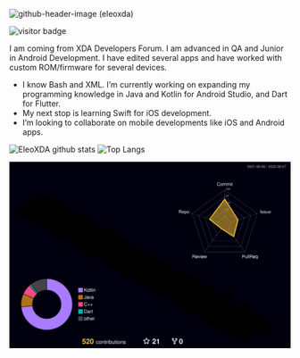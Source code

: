![github-header-image (eleoxda)](https://user-images.githubusercontent.com/27622683/172630478-b9ece47d-a5f5-4f44-b20e-a5b5910bc75f.png)


![visitor badge](https://visitor-badge.glitch.me/badge?page_id=EleoXDA.visitor-badge&left_color=red&right_color=green&left_text=Number%20of%20Visitors)

I am coming from XDA Developers Forum. I am advanced in QA and Junior in Android Development. I have edited several apps and have worked with custom ROM/firmware for several devices.

- I know Bash and XML. I’m currently working on expanding my programming knowledge in Java and Kotlin for Android Studio, and Dart for Flutter.
- My next stop is learning Swift for iOS development.
- I’m looking to collaborate on mobile developments like iOS and Android apps.

![EleoXDA github stats](https://github-readme-stats.vercel.app/api?username=EleoXDA&count_private=true&show_icons=true&theme=dark&hide_rank=false)
![Top Langs](https://github-readme-stats.vercel.app/api/top-langs/?username=EleoXDA&langs_count=8&layout=compact)


![](./profile-3d-contrib/profile-night-rainbow.svg)
